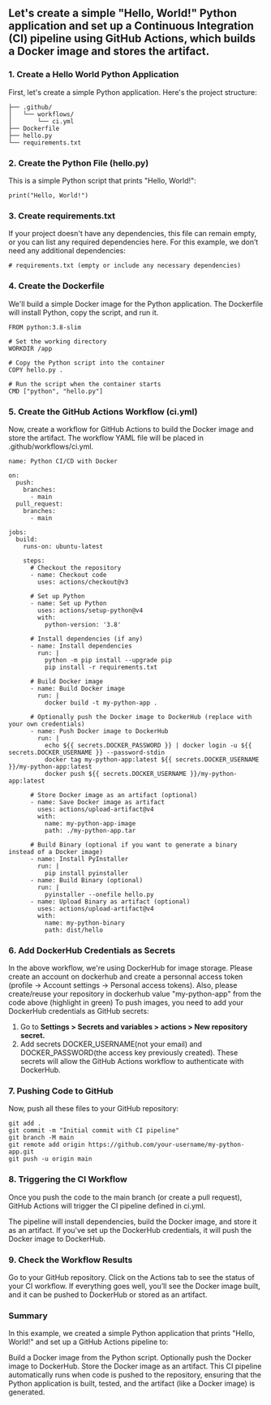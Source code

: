 ## Let's create a simple "Hello, World!" Python application and set up a Continuous Integration (CI) pipeline using GitHub Actions, which builds a Docker image and stores the artifact.

### 1. Create a Hello World Python Application
First, let's create a simple Python application. Here's the project structure:
```my-python-app/
├── .github/
│   └── workflows/
│       └── ci.yml
├── Dockerfile
├── hello.py
└── requirements.txt
```



### 2. Create the Python File (hello.py)
This is a simple Python script that prints "Hello, World!":
```# hello.py
print("Hello, World!")
`````

### 3. Create requirements.txt
If your project doesn't have any dependencies, this file can remain empty, or you can list any required dependencies here. For this example, we don’t need any additional dependencies:

```# requirements.txt (empty or include any necessary dependencies) ```

### 4. Create the Dockerfile
We'll build a simple Docker image for the Python application. The Dockerfile will install Python, copy the script, and run it. 

```# Dockerfile
FROM python:3.8-slim

# Set the working directory
WORKDIR /app

# Copy the Python script into the container
COPY hello.py .

# Run the script when the container starts
CMD ["python", "hello.py"]
```

### 5. Create the GitHub Actions Workflow (ci.yml)
Now, create a workflow for GitHub Actions to build the Docker image and store the artifact. The workflow YAML file will be placed in .github/workflows/ci.yml.

```
name: Python CI/CD with Docker

on:
  push:
    branches:
      - main
  pull_request:
    branches:
      - main

jobs:
  build:
    runs-on: ubuntu-latest

    steps:
      # Checkout the repository
      - name: Checkout code
        uses: actions/checkout@v3

      # Set up Python
      - name: Set up Python
        uses: actions/setup-python@v4
        with:
          python-version: '3.8'

      # Install dependencies (if any)
      - name: Install dependencies
        run: |
          python -m pip install --upgrade pip
          pip install -r requirements.txt

      # Build Docker image
      - name: Build Docker image
        run: |
          docker build -t my-python-app .

      # Optionally push the Docker image to DockerHub (replace with your own credentials)
      - name: Push Docker image to DockerHub
        run: |
          echo ${{ secrets.DOCKER_PASSWORD }} | docker login -u ${{ secrets.DOCKER_USERNAME }} --password-stdin
          docker tag my-python-app:latest ${{ secrets.DOCKER_USERNAME }}/my-python-app:latest
          docker push ${{ secrets.DOCKER_USERNAME }}/my-python-app:latest

      # Store Docker image as an artifact (optional)
      - name: Save Docker image as artifact
        uses: actions/upload-artifact@v4
        with:
          name: my-python-app-image
          path: ./my-python-app.tar

      # Build Binary (optional if you want to generate a binary instead of a Docker image)
      - name: Install PyInstaller
        run: |
          pip install pyinstaller
      - name: Build Binary (optional)
        run: |
          pyinstaller --onefile hello.py
      - name: Upload Binary as artifact (optional)
        uses: actions/upload-artifact@v4
        with:
          name: my-python-binary
          path: dist/hello
```

### 6. Add DockerHub Credentials as Secrets
In the above workflow, we're using DockerHub for image storage. 
Please create an account on dockerhub and create a personnal access token (profile -> Account settings -> Personal access tokens). 
Also, please create/reuse your repository in dockerhub value "my-python-app" from the code above (highlight in green) 
To push images, you need to add your DockerHub credentials as GitHub secrets:

1. Go to **Settings > Secrets and variables > actions > New repository secret.**
2. Add secrets DOCKER_USERNAME(not your email) and DOCKER_PASSWORD(the access key previously created).
These secrets will allow the GitHub Actions workflow to authenticate with DockerHub.

### 7. Pushing Code to GitHub
Now, push all these files to your GitHub repository:
```git init
git add .
git commit -m "Initial commit with CI pipeline"
git branch -M main
git remote add origin https://github.com/your-username/my-python-app.git
git push -u origin main
```

### 8. Triggering the CI Workflow
Once you push the code to the main branch (or create a pull request), GitHub Actions will trigger the CI pipeline defined in ci.yml.

The pipeline will install dependencies, build the Docker image, and store it as an artifact.
If you've set up the DockerHub credentials, it will push the Docker image to DockerHub.

### 9. Check the Workflow Results
Go to your GitHub repository.
Click on the Actions tab to see the status of your CI workflow.
If everything goes well, you’ll see the Docker image built, and it can be pushed to DockerHub or stored as an artifact.

### Summary
In this example, we created a simple Python application that prints "Hello, World!" and set up a GitHub Actions pipeline to:

Build a Docker image from the Python script.
Optionally push the Docker image to DockerHub.
Store the Docker image as an artifact.
This CI pipeline automatically runs when code is pushed to the repository, ensuring that the Python application is built, tested, and the artifact (like a Docker image) is generated.
